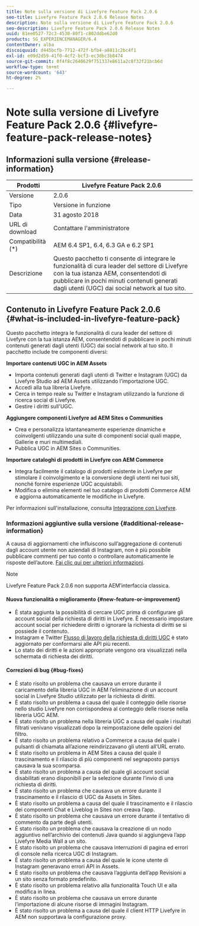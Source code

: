 ```yaml
---
title: Note sulla versione di Livefyre Feature Pack 2.0.6
seo-title: Livefyre Feature Pack 2.0.6 Release Notes
description: Note sulla versione di Livefyre Feature Pack 2.0.6
seo-description: Livefyre Feature Pack 2.0.6 Release Notes
uuid: 81ee0527-72c3-4530-80f1-c802ddbe62d0
products: SG_EXPERIENCEMANAGER/6.4
contentOwner: alba
discoiquuid: d445bcfb-7712-472f-bfb4-a8811c2bc4f1
exl-id: e09d2d59-41f0-4cf2-bcf3-ec3dbc3b8474
source-git-commit: 0f4f8c2640629f751337e8611a2c8f32f21bcb6d
workflow-type: tm+mt
source-wordcount: '643'
ht-degree: 2%

---
```


# Note sulla versione di Livefyre Feature Pack 2.0.6 {#livefyre-feature-pack-release-notes}

## Informazioni sulla versione {#release-information}

| Prodotti | Livefyre Feature Pack 2.0.6 |
|--- |--- |
| Versione | 2.0.6 |
| Tipo | Versione in funzione |
| Data | 31 agosto 2018 |
| URL di download | Contattare l&#39;amministratore |
| Compatibilità (*) | AEM 6.4 SP1, 6.4, 6.3 GA e 6.2 SP1 |
| Descrizione | Questo pacchetto ti consente di integrare le funzionalità di cura leader del settore di Livefyre con la tua istanza AEM, consentendoti di pubblicare in pochi minuti contenuti generati dagli utenti (UGC) dai social network al tuo sito. |

## Contenuto in Livefyre Feature Pack 2.0.6 {#what-is-included-in-livefyre-feature-pack}

Questo pacchetto integra le funzionalità di cura leader del settore di Livefyre con la tua istanza AEM, consentendoti di pubblicare in pochi minuti contenuti generati dagli utenti (UGC) dai social network al tuo sito. Il pacchetto include tre componenti diversi:

**Importare contenuti UGC in AEM Assets**

* Importa contenuti generati dagli utenti di Twitter e Instagram (UGC) da Livefyre Studio ad AEM Assets utilizzando l’importazione UGC.
* Accedi alla tua libreria Livefyre.
* Cerca in tempo reale su Twitter e Instagram utilizzando la funzione di ricerca social di Livefyre.
* Gestire i diritti sull&#39;UGC.

**Aggiungere componenti Livefyre ad AEM Sites o Communities**

* Crea e personalizza istantaneamente esperienze dinamiche e coinvolgenti utilizzando una suite di componenti social quali mappe, Gallerie e muri multimediali.
* Pubblica UGC in AEM Sites o Communities.

**Importare cataloghi di prodotti in Livefyre con AEM Commerce**

* Integra facilmente il catalogo di prodotti esistente in Livefyre per stimolare il coinvolgimento e la conversione degli utenti nei tuoi siti, nonché fornire esperienze UGC acquistabili.
* Modifica o elimina elementi nel tuo catalogo di prodotti Commerce AEM e aggiorna automaticamente le modifiche in Livefyre.

Per informazioni sull&#39;installazione, consulta [Integrazione con Livefyre](https://experienceleague.adobe.com/docs/experience-manager-64/administering/integration/livefyre.html).

### Informazioni aggiuntive sulla versione {#additional-release-information}

A causa di aggiornamenti che influiscono sull’aggregazione di contenuti dagli account utente non aziendali di Instagram, non è più possibile pubblicare commenti per tuo conto o controllare automaticamente le risposte dell’autore. [Fai clic qui per ulteriori informazioni](https://developers.facebook.com/blog/post/2018/04/04/facebook-api-platform-product-changes/).

>[!NOTE]
>
>Livefyre Feature Pack 2.0.6 non supporta AEM’interfaccia classica.

#### Nuova funzionalità o miglioramento {#new-feature-or-improvement}

* È stata aggiunta la possibilità di cercare UGC prima di configurare gli account social della richiesta di diritti in Livefyre. È necessario impostare account social per richiedere diritti o ignorare la richiesta di diritti se si possiede il contenuto.
* Instagram e Twitter [Flusso di lavoro della richiesta di diritti UGC](https://experienceleague.adobe.com/docs/experience-manager-64/administering/integration/livefyre.html) è stato aggiornato per conformarsi alle API più recenti.
* Lo stato dei diritti e le azioni appropriate vengono ora visualizzati nella schermata di richiesta dei diritti.

#### Correzioni di bug {#bug-fixes}

* È stato risolto un problema che causava un errore durante il caricamento della libreria UGC in AEM l’eliminazione di un account social in Livefyre Studio utilizzato per la richiesta di diritti.
* È stato risolto un problema a causa del quale il conteggio delle risorse nello studio Livefyre non corrispondeva al conteggio delle risorse nella libreria UGC AEM.
* È stato risolto un problema nella libreria UGC a causa del quale i risultati filtrati venivano visualizzati dopo la reimpostazione delle opzioni del filtro.
* È stato risolto un problema relativo a Commerce a causa del quale i pulsanti di chiamata all’azione reindirizzavano gli utenti all’URL errato.
* È stato risolto un problema in AEM Sites a causa del quale il trascinamento e il rilascio di più componenti nel segnaposto parsys causava la sua scomparsa.
* È stato risolto un problema a causa del quale gli account social disabilitati erano disponibili per la selezione durante l’invio di una richiesta di diritti.
* È stato risolto un problema che causava un errore durante il trascinamento e il rilascio di UGC da Assets in Sites.
* È stato risolto un problema a causa del quale il trascinamento e il rilascio dei componenti Chat e Liveblog in Sites non creava l’app.
* È stato risolto un problema che causava un errore durante il tentativo di commento da parte degli utenti.
* È stato risolto un problema che causava la creazione di un nodo aggiuntivo nell’archivio dei contenuti Java quando si aggiungeva l’app Livefyre Media Wall a un sito.
* È stato risolto un problema che causava interruzioni di pagina ed errori di console nella ricerca UGC di Instagram.
* È stato risolto un problema a causa del quale le icone utente di Instagram generavano errori API in Assets.
* È stato risolto un problema che causava l’aggiunta dell’app Revisioni a un sito senza formato predefinito.
* È stato risolto un problema relativo alla funzionalità Touch UI e alla modifica in linea.
* È stato risolto un problema che causava un errore durante l’importazione di alcune risorse di immagini Instagram.
* È stato risolto un problema a causa del quale il client HTTP Livefyre in AEM non supportava la configurazione proxy.
